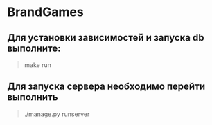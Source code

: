 # BrandGames
## Для установки зависимостей и запуска db выполните:
>make run

## Для запуска сервера необходимо перейти выполнить 
>./manage.py runserver

